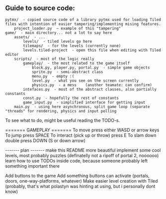 ## Guide to source code:

```
pytmx/  - copied source code of a library pytmx used for loading Tiled files with intention of easier tampering/implementing mising features.    
    project_loader.py  – example of this "tampering"
game/  - main directory... not a lot to say here
    assets/  - ...
        levels/  - tiled levels go here
        tilemaps/  - for the levels (currently none)
        levels.tiled-project  - open this file when editing with Tiled editor
    scripts/  - most of the logic really
        gameplay/  - the most related to the game itself
            block.py, player.py, portal.py  - simple game objects
            sprite.py  - semi-abstract class
            menu.py  - empty :(
            level.py  - what you see on the screen currently
            physics.py  - a mess    (another teamate: can confirm)
        intefaces.py  - most of the abstract classes, also partially constants
        const.py  - hopefully the rest of constants
        game_input.py  - simplified interface for getting input
    main.py  - using here asynchronous, split game loop (separate "threads" for rendering, physics and input polling
```

To see what to do, might be useful reading the TODO-s.

======= GAMEPLAY =======
To move press either WASD or arrow keys
To jump press SPACE
To interact (pick up or throw) press E
To slam down double press DOWN (S or down arrow)

------- plan -------
make this README more beautiful
implement some cool levels, most probably puzzles (definatelly not a ripoff of portal 2, noooooo)
learn how to use TODOs inside code, because someone probably left something important there

Add buttons to the game
Add something buttons can activate (portals, doors, one-way-platforms, whatever)
Make easier level creation with Tiled (probably, that's what polastyn was hinting at using, but i personally dont know)